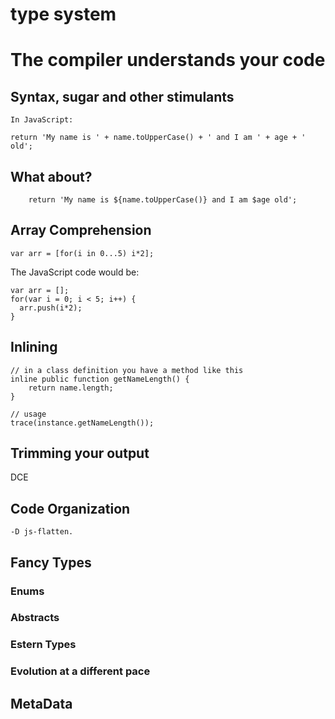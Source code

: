# type system

# The compiler understands your code

## Syntax, sugar and other stimulants
    In JavaScript:
```
return 'My name is ' + name.toUpperCase() + ' and I am ' + age + ' old';
```

## What about?

```
    return 'My name is ${name.toUpperCase()} and I am $age old';
```

## Array Comprehension

```
var arr = [for(i in 0...5) i*2];
```
The JavaScript code would be:

```
var arr = [];
for(var i = 0; i < 5; i++) {
  arr.push(i*2);
}
```

## Inlining

```
// in a class definition you have a method like this
inline public function getNameLength() {
    return name.length;
}
```

```
// usage
trace(instance.getNameLength());
```

## Trimming your output

DCE

## Code Organization

```
-D js-flatten.
```

## Fancy Types

### Enums

### Abstracts

### Estern Types

### Evolution at a different pace

## MetaData